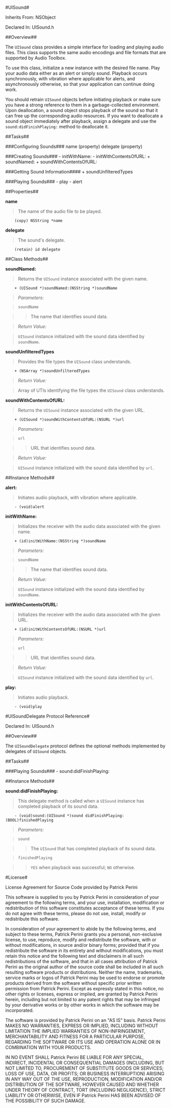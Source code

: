 #UISound#



Inherits From:    NSObject

Declared In:      UISound.h


##Overview##

The `UISound` class provides a simple interface for loading and playing audio files. This class supports the same audio encodings and file formats that are supported by Audio Toolbox.

To use this class, initialize a new instance with the desired file name. Play your audio data either as an alert or simply sound. Playback occurs synchronously, with vibration where applicable for alerts, and asynchronously otherwise, so that your application can continue doing work.

You should retrain `UISound` objects before initiating playback or make sure you have a strong reference to them in a garbage-collected environment. Upon deallocation, a sound object stops playback of the sound so that it can free up the corresponding audio resources. If you want to deallocate a sound object immediately after playback, assign a delegate and use the `sound:didFinishPlaying:` method to deallocate it. 

##Tasks##

###Configuring Sounds###
    name        (property)
    delegate    (property)

###Creating Sounds###
    - initWithName:
    - initWithContentsOfURL:
    + soundNamed:
    + soundWithContentsOfURL:
    
###Getting Sound Information####
    + soundUnfilteredTypes

###Playing Sounds###
    - play
    - alert

##Properties##

**name**

>The name of the audio file to be played.

        (copy) NSString *name

**delegate**

>The sound's delegate.

        (retain) id delegate


##Class Methods##

**soundNamed:**

>Returns the `UISound` instance associated with the given name.

        + (UISound *)soundNamed:(NSString *)soundName

>*Parameters:*

>`soundName`

>>The name that identifies sound data.

>*Return Value:*

>`UISound` instance initialized with the sound data identified by `soundName`.

**soundUnfilteredTypes**

>Provides the file types the `UISound` class understands.

        + (NSArray *)soundUnfilteredTypes

>*Return Value:*

>Array of UTIs identifying the file types the `UISound` class understands.

**soundWithContentsOfURL:**

>Returns the `UISound` instance associated with the given URL.

        + (UISound *)soundWithContentsOfURL:(NSURL *)url

>*Parameters:*

>`url`

>>URL that identifies sound data.

>*Return Value:*

>`UISound` instance initialized with the sound data identified by `url`.

##Instance Methods##

**alert:**

>Initiates audio playback, with vibration where applicable.

        - (void)alert

**initWithName:**

>Initializes the receiver with the audio data associated with the given name.

        + (id)initWithName:(NSString *)soundName

>*Parameters:*

>`soundName`

>>The name that identifies sound data.

>*Return Value:*

>`UISound` instance initialized with the sound data identified by `soundName`.

**initWithContentsOfURL:**

>Initializes the receiver with the audio data associated with the given URL.

        + (id)initWithContentsOfURL:(NSURL *)url

>*Parameters:*

>`url`

>>URL that identifies sound data.

>*Return Value:*

>`UISound` instance initialized with the sound data identified by `url`.

**play:**

>Initiates audio playback.

        - (void)play
        
#UISoundDelegate Protocol Reference#



Declared In:      UISound.h


##Overview##

The `UISoundDelegate` protocol defines the optional methods implemented by delegates of `UISound` objects. 

##Tasks##

###Playing Sounds###
    - sound:didFinishPlaying:

##Instance Methods##

**sound:didFinishPlaying:**

>This delegate method is called when a `UISound` instance has completed playback of its sound data.

        - (void)sound:(UISound *)sound didFinishPlaying:(BOOL)finishedPlaying

>*Parameters:*

>`sound`

>>The `UISound` that has completed playback of its sound data.

>`finishedPlaying`

>>`YES` when playback was successful; `NO` otherwise.

#License#

License Agreement for Source Code provided by Patrick Perini

This software is supplied to you by Patrick Perini in consideration of your agreement to the following terms, and your use, installation, modification or redistribution of this software constitutes acceptance of these terms. If you do not agree with these terms, please do not use, install, modify or redistribute this software.

In consideration of your agreement to abide by the following terms, and subject to these terms, Patrick Perini grants you a personal, non-exclusive license, to use, reproduce, modify and redistribute the software, with or without modifications, in source and/or binary forms; provided that if you redistribute the software in its entirety and without modifications, you must retain this notice and the following text and disclaimers in all such redistributions of the software, and that in all cases attribution of Patrick Perini as the original author of the source code shall be included in all such resulting software products or distributions. Neither the name, trademarks, service marks or logos of Patrick Perini may be used to endorse or promote products derived from the software without specific prior written permission from Patrick Perini. Except as expressly stated in this notice, no other rights or licenses, express or implied, are granted by Patrick Perini herein, including but not limited to any patent rights that may be infringed by your derivative works or by other works in which the software may be incorporated.

The software is provided by Patrick Perini on an "AS IS" basis. Patrick Perini MAKES NO WARRANTIES, EXPRESS OR IMPLIED, INCLUDING WITHOUT LIMITATION THE IMPLIED WARRANTIES OF NON-INFRINGEMENT, MERCHANTABILITY AND FITNESS FOR A PARTICULAR PURPOSE, REGARDING THE SOFTWARE OR ITS USE AND OPERATION ALONE OR IN COMBINATION WITH YOUR PRODUCTS.

IN NO EVENT SHALL Patrick Perini BE LIABLE FOR ANY SPECIAL, INDIRECT, INCIDENTAL OR CONSEQUENTIAL DAMAGES (INCLUDING, BUT NOT LIMITED TO, PROCUREMENT OF SUBSTITUTE GOODS OR SERVICES; LOSS OF USE, DATA, OR PROFITS; OR BUSINESS INTERRUPTION) ARISING IN ANY WAY OUT OF THE USE, REPRODUCTION, MODIFICATION AND/OR DISTRIBUTION OF THE SOFTWARE, HOWEVER CAUSED AND WHETHER UNDER THEORY OF CONTRACT, TORT (INCLUDING NEGLIGENCE), STRICT LIABILITY OR OTHERWISE, EVEN IF Patrick Perini HAS BEEN ADVISED OF THE POSSIBILITY OF SUCH DAMAGE.